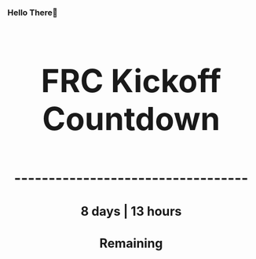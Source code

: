 ### Hello There👋

<!---START-TIMER--->
<h3 align='center' style='font-size: 64px;'>FRC Kickoff Countdown</h3>
<h3 align='center' style='font-size: 30px;'>----------------------------------</h3>
<h3 align='center' style='font-size: 25px;'>8 days | 13 hours</h3>
<h3 align='center' style='font-size: 25px;'>Remaining</h3>
<!---END-TIMER--->
